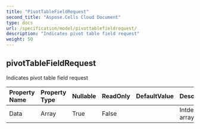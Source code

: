 ```yaml
---
title: "PivotTableFieldRequest"
second_title: "Aspose.Cells Cloud Document"
type: docs
url: /specification/model/pivottablefieldrequest/
description: "Indicates pivot table field request"
weight: 50
---
```


## **pivotTableFieldRequest**

Indicates pivot table field request 

| Property Name | Property Type | Nullable |  ReadOnly | DefaultValue | Description | 
| :- | :- | :- |:- |  :- | :- |
| Data | Array<Integer> | True |  False |  | Intdex array. |  

